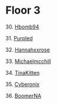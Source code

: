 # Floor 3

30\. [Hbomb94](floor3/Hbomb94)

31\. [Purpled](floor3/Purpled)

32\. [Hannahxxrose](floor3/Hannahxxrose)

33\. [Michaelmcchill](floor3/Michaelmcchill)

34\. [TinaKitten](floor3/TinaKitten)

35\. [Cyberonix](floor3/Cyberonix)

36\. [BoomerNA](floor3/BoomerNA)

